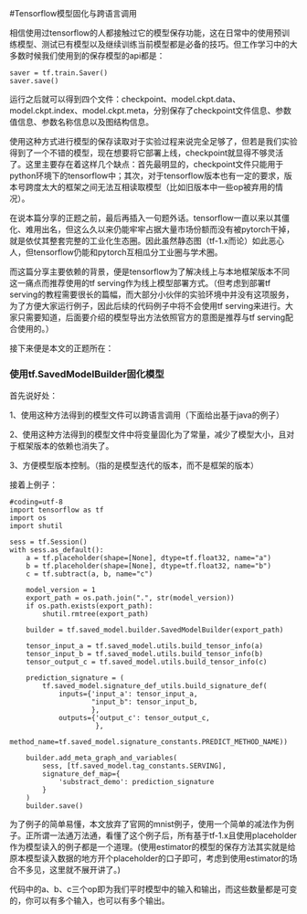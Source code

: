 #Tensorflow模型固化与跨语言调用

相信使用过tensorflow的人都接触过它的模型保存功能，这在日常中的使用预训练模型、测试已有模型以及继续训练当前模型都是必备的技巧。但工作学习中的大多数时候我们使用到的保存模型的api都是：

```angular2
saver = tf.train.Saver()
saver.save()
```

运行之后就可以得到四个文件：checkpoint、model.ckpt.data、model.ckpt.index、model.ckpt.meta，分别保存了checkpoint文件信息、参数值信息、参数名称信息以及图结构信息。

使用这种方式进行模型的保存读取对于实验过程来说完全足够了，但若是我们实验得到了一个不错的模型，现在想要将它部署上线，checkpoint就显得不够灵活了。这里主要存在着这样几个缺点：首先最明显的，checkpoint文件只能用于python环境下的tensorflow中；其次，对于tensorflow版本也有一定的要求，版本号跨度太大的框架之间无法互相读取模型（比如旧版本中一些op被弃用的情况）。

在说本篇分享的正题之前，最后再插入一句题外话。tensorflow一直以来以其僵化、难用出名，但这么久以来仍能牢牢占据大量市场份额而没有被pytorch干掉，就是依仗其整套完整的工业化生态圈。因此虽然静态图（tf-1.x而论）如此恶心人，但tensorflow仍能和pytorch互相瓜分工业圈与学术圈。

而这篇分享主要依赖的背景，便是tensorflow为了解决线上与本地框架版本不同这一痛点而推荐使用的tf serving作为线上模型部署方式。（但考虑到部署tf serving的教程需要很长的篇幅，而大部分小伙伴的实验环境中并没有这项服务，为了方便大家运行例子，因此后续的代码例子中将不会使用tf serving来进行。大家只需要知道，后面要介绍的模型导出方法依照官方的意图是推荐与tf serving配合使用的。）

接下来便是本文的正题所在：

### **使用tf.SavedModelBuilder固化模型**

首先说好处：

1、使用这种方法得到的模型文件可以跨语言调用（下面给出基于java的例子）

2、使用这种方法得到的模型文件中将变量固化为了常量，减少了模型大小，且对于框架版本的依赖也消失了。

3、方便模型版本控制。（指的是模型迭代的版本，而不是框架的版本）

接着上例子：

```angular2
#coding=utf-8
import tensorflow as tf
import os
import shutil

sess = tf.Session()
with sess.as_default():
    a = tf.placeholder(shape=[None], dtype=tf.float32, name="a")
    b = tf.placeholder(shape=[None], dtype=tf.float32, name="b")
    c = tf.subtract(a, b, name="c")

    model_version = 1
    export_path = os.path.join(".", str(model_version))
    if os.path.exists(export_path):
        shutil.rmtree(export_path)

    builder = tf.saved_model.builder.SavedModelBuilder(export_path)

    tensor_input_a = tf.saved_model.utils.build_tensor_info(a)
    tensor_input_b = tf.saved_model.utils.build_tensor_info(b)
    tensor_output_c = tf.saved_model.utils.build_tensor_info(c)

    prediction_signature = (
        tf.saved_model.signature_def_utils.build_signature_def(
            inputs={'input_a': tensor_input_a,
                    "input_b": tensor_input_b,
                    },
            outputs={'output_c': tensor_output_c,
                     },
            method_name=tf.saved_model.signature_constants.PREDICT_METHOD_NAME))

    builder.add_meta_graph_and_variables(
        sess, [tf.saved_model.tag_constants.SERVING],
        signature_def_map={
            'substract_demo': prediction_signature
        }
    )
    builder.save()
```

为了例子的简单易懂，本文放弃了官网的mnist例子，使用一个简单的减法作为例子。正所谓一法通万法通，看懂了这个例子后，所有基于tf-1.x且使用placeholder作为模型读入的例子都是一个道理。(使用estimator的模型的保存方法其实就是给原本模型读入数据的地方开个placeholder的口子即可，考虑到使用estimator的场合不多见，这里就不展开讲了。)

代码中的a、b、c三个op即为我们平时模型中的输入和输出，而这些数量都是可变的，你可以有多个输入，也可以有多个输出。
